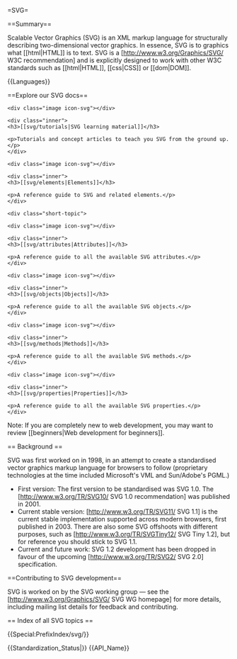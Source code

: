 =SVG=

==Summary==

Scalable Vector Graphics (SVG) is an XML markup language for structurally describing two-dimensional vector graphics. In essence, SVG is to graphics what [[html|HTML]] is to text. SVG is a [http://www.w3.org/Graphics/SVG/ W3C recommendation] and is explicitly designed to work with other W3C standards such as [[html|HTML]], [[css|CSS]] or [[dom|DOM]].

{{Languages}}

==Explore our SVG docs==

<div class="topic-container">

  <div class="short-topic">
  
    <div class="image icon-svg"></div>
    
    <div class="inner">
    <h3>[[svg/tutorials|SVG learning material]]</h3>
    
    <p>Tutorials and concept articles to teach you SVG from the ground up. </p>
    </div>
  
  </div>
  
  <div class="short-topic">
  
    <div class="image icon-svg"></div>
    
    <div class="inner">
    <h3>[[svg/elements|Elements]]</h3>
    
    <p>A reference guide to SVG and related elements.</p>
    </div>
  
  </div>

  
    <div class="short-topic">
  
    <div class="image icon-svg"></div>
    
    <div class="inner">
    <h3>[[svg/attributes|Attributes]]</h3>
    
    <p>A reference guide to all the available SVG attributes.</p>
    </div>
  
  </div>
  
  <div class="short-topic">
  
    <div class="image icon-svg"></div>
    
    <div class="inner">
    <h3>[[svg/objects|Objects]]</h3>
    
    <p>A reference guide to all the available SVG objects.</p>
    </div>
  
  </div>
  
  <div class="short-topic">
  
    <div class="image icon-svg"></div>
    
    <div class="inner">
    <h3>[[svg/methods|Methods]]</h3>
    
    <p>A reference guide to all the available SVG methods.</p>
    </div>
  
  </div>
  
  <div class="short-topic">
  
    <div class="image icon-svg"></div>
    
    <div class="inner">
    <h3>[[svg/properties|Properties]]</h3>
    
    <p>A reference guide to all the available SVG properties.</p>
    </div>
  
  </div>

</div>
<div class="clearfixboth"></div>


Note: If you are completely new to web development, you may want to review [[beginners|Web development for beginners]].

== Background ==

SVG was first worked on in 1998, in an attempt to create a standardised vector graphics markup language for browsers to follow (proprietary technologies at the time included Microsoft's VML and Sun/Adobe's PGML.)

* First version: The first version to be standardised was SVG 1.0. The [http://www.w3.org/TR/SVG10/ SVG 1.0 recommendation] was published in 2001.
* Current stable version: [http://www.w3.org/TR/SVG11/ SVG 1.1] is the current stable implementation supported across modern browsers, first published in 2003. There are also some SVG offshoots with different purposes, such as [http://www.w3.org/TR/SVGTiny12/ SVG Tiny 1.2], but for reference you should stick to SVG 1.1. 
* Current and future work: SVG 1.2 development has been dropped in favour of the upcoming [http://www.w3.org/TR/SVG2/ SVG 2.0] specification.

==Contributing to SVG development==

SVG is worked on by the SVG working group — see the [http://www.w3.org/Graphics/SVG/ SVG WG homepage] for more details, including mailing list details for feedback and contributing.


== Index of all SVG topics ==

{{Special:PrefixIndex/svg/}}

{{Standardization_Status|}}
{{API_Name}}